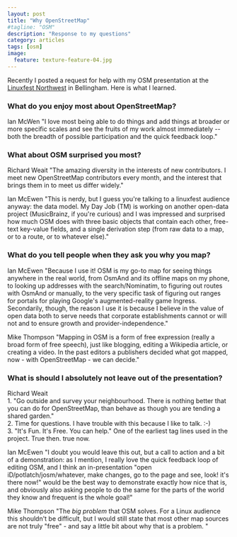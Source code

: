 ```yaml
---
layout: post
title: "Why OpenStreetMap"
#tagline: "OSM"
description: "Response to my questions"
category: articles
tags: [osm]
image:
  feature: texture-feature-04.jpg
---
```


Recently I posted a request for help with my OSM presentation at the [Linuxfest Northwest](http://linuxfestnorthwest.org/2015) in Bellingham. Here is what I learned.

### What do you enjoy most about OpenStreetMap?
Ian McWen "I love most being able to do things and add things at broader or more
specific scales and see the fruits of my work almost immediately -- both
the breadth of possible participation and the quick feedback loop."
  
### What about OSM surprised you most?
Richard Weait "The amazing diversity in the interests of new contributors.  I meet
new OpenStreetMap contributors every month, and the interest that
brings them in to meet us differ widely."

Ian McEwen "This is nerdy, but I guess you're talking to a linuxfest audience
anyway: the data model. My Day Job (TM) is working on another open-data
project (MusicBrainz, if you're curious) and I was impressed and
surprised how much OSM does with three basic objects that contain each
other, free-text key-value fields, and a single derivation step (from
raw data to a map, or to a route, or to whatever else)."<br>

### What do you tell people when they ask you why you map?
Ian McEwen "Because I use it! OSM is my go-to map for seeing things anywhere in the
real world, from OsmAnd and its offline maps on my phone, to looking up
addresses with the search/Nominatim, to figuring out routes with OsmAnd
or manually, to the very specific task of figuring out ranges for
portals for playing Google's augmented-reality game Ingress.
Secondarily, though, the reason I use it is because I believe in the
value of open data both to serve needs that corporate establishments
cannot or will not and to ensure growth and provider-independence."

Mike Thompson "Mapping in OSM is a form of free expression (really a broad form of free speech), just like blogging, editing a Wikipedia article, or creating a video.  In the past editors a publishers decided what got mapped, now - with OpenStreetMap - we can decide."
### What is should I absolutely not leave out of the presentation? 
Richard Weait <br>1. "Go outside and survey your neighbourhood. There is nothing better
that you can do for OpenStreetMap, than behave as though you are
tending a shared garden."
<br>2. Time for questions.  I have trouble with this because I like to talk. :-)
<br>3. "It's Fun. It's Free. You can help."  One of the earliest tag lines
used in the project.  True then. true now.

Ian McEwen "I doubt you would leave this out, but a call to action and a bit of a
demonstration: as I mention, I really love the quick feedback loop of
editing OSM, and I think an in-presentation "open
iD/potlatch/josm/whatever, make changes, go to the page and see, look!
it's there now!" would be the best way to demonstrate exactly how nice
that is, and obviously also asking people to do the same for the parts
of the world they know and frequent is the whole goal!"

Mike Thompson  "The *big problem* that OSM solves. For a Linux audience this shouldn't be difficult, but I would still state that most other map sources are not truly "free" - and say a little bit about why that is a problem.  "
